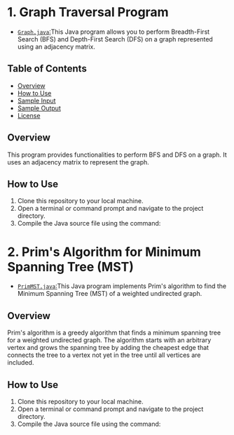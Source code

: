 # 1. Graph Traversal Program

- [`Graph.java`:](https://github.com/ShrihariKasar/Java-Programs/blob/main/DSA/3.%20Graph/Assignment%20no%206/Graph.java)This Java program allows you to perform Breadth-First Search (BFS) and Depth-First Search (DFS) on a graph represented using an adjacency matrix.

## Table of Contents

- [Overview](#overview)
- [How to Use](#how-to-use)
- [Sample Input](#sample-input)
- [Sample Output](#sample-output)
- [License](#license)

## Overview

This program provides functionalities to perform BFS and DFS on a graph. It uses an adjacency matrix to represent the graph.

## How to Use

1. Clone this repository to your local machine.
2. Open a terminal or command prompt and navigate to the project directory.
3. Compile the Java source file using the command:

  # 2. Prim's Algorithm for Minimum Spanning Tree (MST)

- [`PrimMST.java`:](https://github.com/ShrihariKasar/Java-Programs/blob/main/DSA/3.%20Graph/Assignment%20no%207/PrimMST.java)This Java program implements Prim's algorithm to find the Minimum Spanning Tree (MST) of a weighted undirected graph.

## Overview

Prim's algorithm is a greedy algorithm that finds a minimum spanning tree for a weighted undirected graph. The algorithm starts with an arbitrary vertex and grows the spanning tree by adding the cheapest edge that connects the tree to a vertex not yet in the tree until all vertices are included.

## How to Use

1. Clone this repository to your local machine.
2. Open a terminal or command prompt and navigate to the project directory.
3. Compile the Java source file using the command:

 
